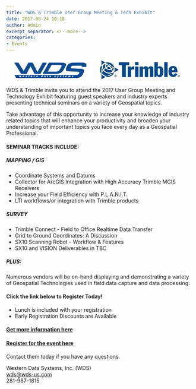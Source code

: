 ```yaml
---
title: "WDS & Trimble User Group Meeting & Tech Exhibit"
date: 2017-08-24 10:18
author: Admin
excerpt_separator: <!--more-->
categories:
- Events
---
```

![WDS](/assets/img/blog/wds.png)
![Trimble](/assets/img/blog/trimble.jpg)

WDS & Trimble invite you to attend the 2017 User Group Meeting and Technology Exhibit featuring guest speakers and industry experts presenting technical seminars on a variety of Geospatial topics.

Take advantage of this opportunity to increase your knowledge of industry related topics that will enhance your productivity and broaden your understanding of important topics you face every day as a Geospatial Professional.
<!--more-->

#### SEMINAR TRACKS INCLUDE:
##### MAPPING / GIS
- Coordinate Systems and Datums
- Collector for ArcGIS Integration with High Accuracy Trimble MGIS Receivers
- Increase your Field Efficiency with P.L.A.N.I.T.
- LTI workflows/or integration with Trimble products

##### SURVEY
- Trimble Connect - Field to Office Realtime Data Transfer
- Grid to Ground Coordinates: A Discussion
- SX10 Scanning Robot - Workflow & Features
- SX10 and VISION Deliverables in TBC

##### PLUS:
Numerous vendors will be on-hand displaying and demonstrating a variety of Geospatial Technologies used in field data capture and data processing.

#### Click the link below to Register Today!
- Lunch is included with your registration
- Early Registration Discounts are Available

#### [Get more information here](http://events.r20.constantcontact.com/register/event?llr=xw5fseoab&oeidk=a07eefa35or460d9264)

#### [Register for the event here](https://events.r20.constantcontact.com/register/eventReg?oeidk=a07eefa35or460d9264&oseq=&c=&ch=)

Contact them today if you have any questions.

Western Data Systems, Inc. (WDS)<br>
[wds@wds-us.com](mailto:wds@wds-us.com)<br>
281-987-1815
